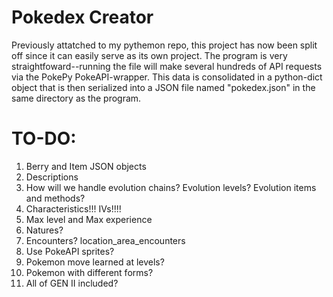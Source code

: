 # Pokedex Creator

Previously attatched to my pythemon repo, this project has now been split off since it can easily serve as its own project. The program is very straightfoward--running the file will make several hundreds of API requests via the PokePy PokeAPI-wrapper. This data is consolidated in a python-dict object that is then serialized into a JSON file named "pokedex.json" in the same directory as the program.

# TO-DO:
  1) Berry and Item JSON objects
  2) Descriptions
  3) How will we handle evolution chains? Evolution levels? Evolution items and methods?
  4) Characteristics!!! IVs!!!!
  5) Max level and Max experience
  6) Natures?
  7) Encounters? location_area_encounters
  8) Use PokeAPI sprites?
  9) Pokemon move learned at levels?
  10) Pokemon  with different forms?
  11) All of GEN II included?


